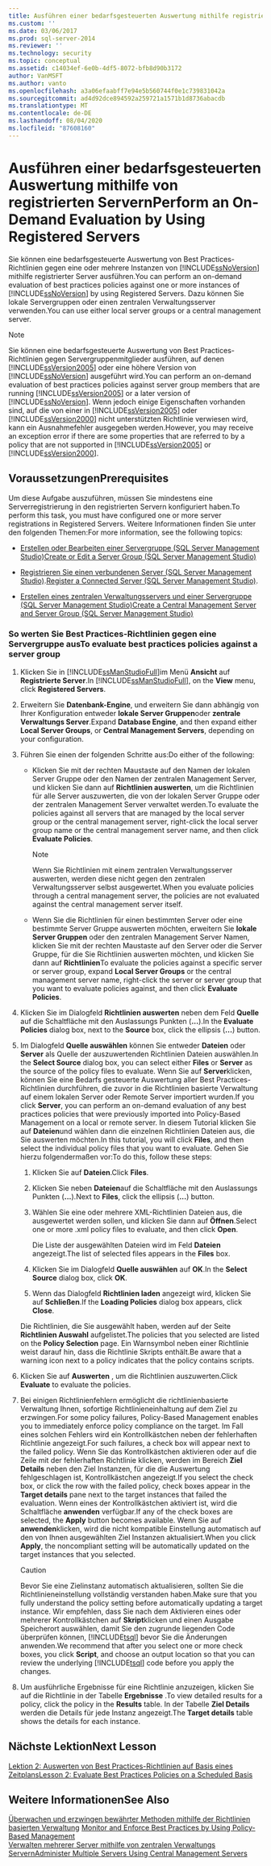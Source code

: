 ```yaml
---
title: Ausführen einer bedarfsgesteuerten Auswertung mithilfe registrierter Server | Microsoft-Dokumentation
ms.custom: ''
ms.date: 03/06/2017
ms.prod: sql-server-2014
ms.reviewer: ''
ms.technology: security
ms.topic: conceptual
ms.assetid: c14034ef-6e0b-4df5-8072-bfb8d90b3172
author: VanMSFT
ms.author: vanto
ms.openlocfilehash: a3a06efaabff7e94e5b560744f0e1c739831042a
ms.sourcegitcommit: ad4d92dce894592a259721a1571b1d8736abacdb
ms.translationtype: MT
ms.contentlocale: de-DE
ms.lasthandoff: 08/04/2020
ms.locfileid: "87608160"
---
```

# <a name="perform-an-on-demand-evaluation-by-using-registered-servers"></a><span data-ttu-id="0a74b-102">Ausführen einer bedarfsgesteuerten Auswertung mithilfe von registrierten Servern</span><span class="sxs-lookup"><span data-stu-id="0a74b-102">Perform an On-Demand Evaluation by Using Registered Servers</span></span>

  <span data-ttu-id="0a74b-103">Sie können eine bedarfsgesteuerte Auswertung von Best Practices-Richtlinien gegen eine oder mehrere Instanzen von [!INCLUDE[ssNoVersion](../includes/ssnoversion-md.md)] mithilfe registrierter Server ausführen.</span><span class="sxs-lookup"><span data-stu-id="0a74b-103">You can perform an on-demand evaluation of best practices policies against one or more instances of [!INCLUDE[ssNoVersion](../includes/ssnoversion-md.md)] by using Registered Servers.</span></span> <span data-ttu-id="0a74b-104">Dazu können Sie lokale Servergruppen oder einen zentralen Verwaltungsserver verwenden.</span><span class="sxs-lookup"><span data-stu-id="0a74b-104">You can use either local server groups or a central management server.</span></span>  
  
> [!NOTE]  
>  <span data-ttu-id="0a74b-105">Sie können eine bedarfsgesteuerte Auswertung von Best Practices-Richtlinien gegen Servergruppenmitglieder ausführen, auf denen [!INCLUDE[ssVersion2005](../includes/ssversion2005-md.md)] oder eine höhere Version von [!INCLUDE[ssNoVersion](../includes/ssnoversion-md.md)] ausgeführt wird.</span><span class="sxs-lookup"><span data-stu-id="0a74b-105">You can perform an on-demand evaluation of best practices policies against server group members that are running [!INCLUDE[ssVersion2005](../includes/ssversion2005-md.md)] or a later version of [!INCLUDE[ssNoVersion](../includes/ssnoversion-md.md)].</span></span> <span data-ttu-id="0a74b-106">Wenn jedoch einige Eigenschaften vorhanden sind, auf die von einer in [!INCLUDE[ssVersion2005](../includes/ssversion2005-md.md)] oder [!INCLUDE[ssVersion2000](../includes/ssversion2000-md.md)] nicht unterstützten Richtlinie verwiesen wird, kann ein Ausnahmefehler ausgegeben werden.</span><span class="sxs-lookup"><span data-stu-id="0a74b-106">However, you may receive an exception error if there are some properties that are referred to by a policy that are not supported in [!INCLUDE[ssVersion2005](../includes/ssversion2005-md.md)] or [!INCLUDE[ssVersion2000](../includes/ssversion2000-md.md)].</span></span>  
  
## <a name="prerequisites"></a><span data-ttu-id="0a74b-107">Voraussetzungen</span><span class="sxs-lookup"><span data-stu-id="0a74b-107">Prerequisites</span></span>  
 <span data-ttu-id="0a74b-108">Um diese Aufgabe auszuführen, müssen Sie mindestens eine Serverregistrierung in den registrierten Servern konfiguriert haben.</span><span class="sxs-lookup"><span data-stu-id="0a74b-108">To perform this task, you must have configured one or more server registrations in Registered Servers.</span></span> <span data-ttu-id="0a74b-109">Weitere Informationen finden Sie unter den folgenden Themen:</span><span class="sxs-lookup"><span data-stu-id="0a74b-109">For more information, see the following topics:</span></span>  
  
-   [<span data-ttu-id="0a74b-110">Erstellen oder Bearbeiten einer Servergruppe &#40;SQL Server Management Studio&#41;</span><span class="sxs-lookup"><span data-stu-id="0a74b-110">Create or Edit a Server Group &#40;SQL Server Management Studio&#41;</span></span>](../ssms/register-servers/create-or-edit-a-server-group-sql-server-management-studio.md)  
  
-   <span data-ttu-id="0a74b-111">[Registrieren Sie einen verbundenen Server &#40;SQL Server Management Studio&#41;](../ssms/register-servers/register-a-connected-server-sql-server-management-studio.md).</span><span class="sxs-lookup"><span data-stu-id="0a74b-111">[Register a Connected Server &#40;SQL Server Management Studio&#41;](../ssms/register-servers/register-a-connected-server-sql-server-management-studio.md).</span></span>  
  
-   [<span data-ttu-id="0a74b-112">Erstellen eines zentralen Verwaltungsservers und einer Servergruppe &#40;SQL Server Management Studio&#41;</span><span class="sxs-lookup"><span data-stu-id="0a74b-112">Create a Central Management Server and Server Group &#40;SQL Server Management Studio&#41;</span></span>](../ssms/register-servers/create-a-central-management-server-and-server-group.md)  
  
### <a name="to-evaluate-best-practices-policies-against-a-server-group"></a><span data-ttu-id="0a74b-113">So werten Sie Best Practices-Richtlinien gegen eine Servergruppe aus</span><span class="sxs-lookup"><span data-stu-id="0a74b-113">To evaluate best practices policies against a server group</span></span>  
  
1.  <span data-ttu-id="0a74b-114">Klicken Sie in [!INCLUDE[ssManStudioFull](../includes/ssmanstudiofull-md.md)]im Menü **Ansicht** auf **Registrierte Server**.</span><span class="sxs-lookup"><span data-stu-id="0a74b-114">In [!INCLUDE[ssManStudioFull](../includes/ssmanstudiofull-md.md)], on the **View** menu, click **Registered Servers**.</span></span>  
  
2.  <span data-ttu-id="0a74b-115">Erweitern Sie **Datenbank-Engine**, und erweitern Sie dann abhängig von Ihrer Konfiguration entweder **lokale Server Gruppen**oder **zentrale Verwaltungs Server**.</span><span class="sxs-lookup"><span data-stu-id="0a74b-115">Expand **Database Engine**, and then expand either **Local Server Groups**, or **Central Management Servers**, depending on your configuration.</span></span>  
  
3.  <span data-ttu-id="0a74b-116">Führen Sie einen der folgenden Schritte aus:</span><span class="sxs-lookup"><span data-stu-id="0a74b-116">Do either of the following:</span></span>  
  
    -   <span data-ttu-id="0a74b-117">Klicken Sie mit der rechten Maustaste auf den Namen der lokalen Server Gruppe oder den Namen der zentralen Management Server, und klicken Sie dann auf **Richtlinien auswerten**, um die Richtlinien für alle Server auszuwerten, die von der lokalen Server Gruppe oder der zentralen Management Server verwaltet werden.</span><span class="sxs-lookup"><span data-stu-id="0a74b-117">To evaluate the policies against all servers that are managed by the local server group or the central management server, right-click the local server group name or the central management server name, and then click **Evaluate Policies**.</span></span>  
  
        > [!NOTE]  
        >  <span data-ttu-id="0a74b-118">Wenn Sie Richtlinien mit einem zentralen Verwaltungsserver auswerten, werden diese nicht gegen den zentralen Verwaltungsserver selbst ausgewertet.</span><span class="sxs-lookup"><span data-stu-id="0a74b-118">When you evaluate policies through a central management server, the policies are not evaluated against the central management server itself.</span></span>  
  
    -   <span data-ttu-id="0a74b-119">Wenn Sie die Richtlinien für einen bestimmten Server oder eine bestimmte Server Gruppe auswerten möchten, erweitern Sie **lokale Server Gruppen** oder den zentralen Management Server Namen, klicken Sie mit der rechten Maustaste auf den Server oder die Server Gruppe, für die Sie Richtlinien auswerten möchten, und klicken Sie dann auf **Richtlinien**</span><span class="sxs-lookup"><span data-stu-id="0a74b-119">To evaluate the policies against a specific server or server group, expand **Local Server Groups** or the central management server name, right-click the server or server group that you want to evaluate policies against, and then click **Evaluate Policies**.</span></span>  
  
4.  <span data-ttu-id="0a74b-120">Klicken Sie im Dialogfeld **Richtlinien auswerten** neben dem Feld **Quelle** auf die Schaltfläche mit den Auslassungs Punkten (**...**).</span><span class="sxs-lookup"><span data-stu-id="0a74b-120">In the **Evaluate Policies** dialog box, next to the **Source** box, click the ellipsis (**...**) button.</span></span>  
  
5.  <span data-ttu-id="0a74b-121">Im Dialogfeld **Quelle auswählen** können Sie entweder **Dateien** oder **Server** als Quelle der auszuwertenden Richtlinien Dateien auswählen.</span><span class="sxs-lookup"><span data-stu-id="0a74b-121">In the **Select Source** dialog box, you can select either **Files** or **Server** as the source of the policy files to evaluate.</span></span> <span data-ttu-id="0a74b-122">Wenn Sie auf **Server**klicken, können Sie eine Bedarfs gesteuerte Auswertung aller Best Practices-Richtlinien durchführen, die zuvor in die Richtlinien basierte Verwaltung auf einem lokalen Server oder Remote Server importiert wurden.</span><span class="sxs-lookup"><span data-stu-id="0a74b-122">If you click **Server**, you can perform an on-demand evaluation of any best practices policies that were previously imported into Policy-Based Management on a local or remote server.</span></span> <span data-ttu-id="0a74b-123">In diesem Tutorial klicken Sie auf **Dateien**und wählen dann die einzelnen Richtlinien Dateien aus, die Sie auswerten möchten.</span><span class="sxs-lookup"><span data-stu-id="0a74b-123">In this tutorial, you will click **Files**, and then select the individual policy files that you want to evaluate.</span></span> <span data-ttu-id="0a74b-124">Gehen Sie hierzu folgendermaßen vor:</span><span class="sxs-lookup"><span data-stu-id="0a74b-124">To do this, follow these steps:</span></span>  
  
    1.  <span data-ttu-id="0a74b-125">Klicken Sie auf **Dateien**.</span><span class="sxs-lookup"><span data-stu-id="0a74b-125">Click **Files**.</span></span>  
  
    2.  <span data-ttu-id="0a74b-126">Klicken Sie neben **Dateien**auf die Schaltfläche mit den Auslassungs Punkten (**...**).</span><span class="sxs-lookup"><span data-stu-id="0a74b-126">Next to **Files**, click the ellipsis (**...**) button.</span></span>  
  
    3.  <span data-ttu-id="0a74b-127">Wählen Sie eine oder mehrere XML-Richtlinien Dateien aus, die ausgewertet werden sollen, und klicken Sie dann auf **Öffnen**.</span><span class="sxs-lookup"><span data-stu-id="0a74b-127">Select one or more .xml policy files to evaluate, and then click **Open**.</span></span>  
  
         <span data-ttu-id="0a74b-128">Die Liste der ausgewählten Dateien wird im Feld **Dateien** angezeigt.</span><span class="sxs-lookup"><span data-stu-id="0a74b-128">The list of selected files appears in the **Files** box.</span></span>  
  
    4.  <span data-ttu-id="0a74b-129">Klicken Sie im Dialogfeld **Quelle auswählen** auf **OK**.</span><span class="sxs-lookup"><span data-stu-id="0a74b-129">In the **Select Source** dialog box, click **OK**.</span></span>  
  
    5.  <span data-ttu-id="0a74b-130">Wenn das Dialogfeld **Richtlinien laden** angezeigt wird, klicken Sie auf **Schließen**.</span><span class="sxs-lookup"><span data-stu-id="0a74b-130">If the **Loading Policies** dialog box appears, click **Close**.</span></span>  
  
     <span data-ttu-id="0a74b-131">Die Richtlinien, die Sie ausgewählt haben, werden auf der Seite **Richtlinien Auswahl** aufgelistet.</span><span class="sxs-lookup"><span data-stu-id="0a74b-131">The policies that you selected are listed on the **Policy Selection** page.</span></span> <span data-ttu-id="0a74b-132">Ein Warnsymbol neben einer Richtlinie weist darauf hin, dass die Richtlinie Skripts enthält.</span><span class="sxs-lookup"><span data-stu-id="0a74b-132">Be aware that a warning icon next to a policy indicates that the policy contains scripts.</span></span>  
  
6.  <span data-ttu-id="0a74b-133">Klicken Sie auf **Auswerten** , um die Richtlinien auszuwerten.</span><span class="sxs-lookup"><span data-stu-id="0a74b-133">Click **Evaluate** to evaluate the policies.</span></span>  
  
7.  <span data-ttu-id="0a74b-134">Bei einigen Richtlinienfehlern ermöglicht die richtlinienbasierte Verwaltung Ihnen, sofortige Richtlinieneinhaltung auf dem Ziel zu erzwingen.</span><span class="sxs-lookup"><span data-stu-id="0a74b-134">For some policy failures, Policy-Based Management enables you to immediately enforce policy compliance on the target.</span></span> <span data-ttu-id="0a74b-135">Im Fall eines solchen Fehlers wird ein Kontrollkästchen neben der fehlerhaften Richtlinie angezeigt.</span><span class="sxs-lookup"><span data-stu-id="0a74b-135">For such failures, a check box will appear next to the failed policy.</span></span> <span data-ttu-id="0a74b-136">Wenn Sie das Kontrollkästchen aktivieren oder auf die Zeile mit der fehlerhaften Richtlinie klicken, werden im Bereich **Ziel Details** neben den Ziel Instanzen, für die die Auswertung fehlgeschlagen ist, Kontrollkästchen angezeigt.</span><span class="sxs-lookup"><span data-stu-id="0a74b-136">If you select the check box, or click the row with the failed policy, check boxes appear in the **Target details** pane next to the target instances that failed the evaluation.</span></span> <span data-ttu-id="0a74b-137">Wenn eines der Kontrollkästchen aktiviert ist, wird die Schaltfläche **anwenden** verfügbar.</span><span class="sxs-lookup"><span data-stu-id="0a74b-137">If any of the check boxes are selected, the **Apply** button becomes available.</span></span> <span data-ttu-id="0a74b-138">Wenn Sie auf **anwenden**klicken, wird die nicht kompatible Einstellung automatisch auf den von Ihnen ausgewählten Ziel Instanzen aktualisiert.</span><span class="sxs-lookup"><span data-stu-id="0a74b-138">When you click **Apply**, the noncompliant setting will be automatically updated on the target instances that you selected.</span></span>  
  
    > [!CAUTION]  
    >  <span data-ttu-id="0a74b-139">Bevor Sie eine Zielinstanz automatisch aktualisieren, sollten Sie die Richtlinieneinstellung vollständig verstanden haben.</span><span class="sxs-lookup"><span data-stu-id="0a74b-139">Make sure that you fully understand the policy setting before automatically updating a target instance.</span></span> <span data-ttu-id="0a74b-140">Wir empfehlen, dass Sie nach dem Aktivieren eines oder mehrerer Kontrollkästchen auf **Skript**klicken und einen Ausgabe Speicherort auswählen, damit Sie den zugrunde liegenden Code überprüfen können, [!INCLUDE[tsql](../includes/tsql-md.md)] bevor Sie die Änderungen anwenden.</span><span class="sxs-lookup"><span data-stu-id="0a74b-140">We recommend that after you select one or more check boxes, you click **Script**, and choose an output location so that you can review the underlying [!INCLUDE[tsql](../includes/tsql-md.md)] code before you apply the changes.</span></span>  
  
8.  <span data-ttu-id="0a74b-141">Um ausführliche Ergebnisse für eine Richtlinie anzuzeigen, klicken Sie auf die Richtlinie in der Tabelle **Ergebnisse** .</span><span class="sxs-lookup"><span data-stu-id="0a74b-141">To view detailed results for a policy, click the policy in the **Results** table.</span></span> <span data-ttu-id="0a74b-142">In der Tabelle **Ziel Details** werden die Details für jede Instanz angezeigt.</span><span class="sxs-lookup"><span data-stu-id="0a74b-142">The **Target details** table shows the details for each instance.</span></span>  
  
## <a name="next-lesson"></a><span data-ttu-id="0a74b-143">Nächste Lektion</span><span class="sxs-lookup"><span data-stu-id="0a74b-143">Next Lesson</span></span>  
 [<span data-ttu-id="0a74b-144">Lektion 2: Auswerten von Best Practices-Richtlinien auf Basis eines Zeitplans</span><span class="sxs-lookup"><span data-stu-id="0a74b-144">Lesson 2: Evaluate Best Practices Policies on a Scheduled Basis</span></span>](../../2014/tutorials/lesson-2-evaluate-best-practices-policies-on-a-scheduled-basis.md)  
  
## <a name="see-also"></a><span data-ttu-id="0a74b-145">Weitere Informationen</span><span class="sxs-lookup"><span data-stu-id="0a74b-145">See Also</span></span>  
 <span data-ttu-id="0a74b-146">[Überwachen und erzwingen bewährter Methoden mithilfe der Richtlinien basierten Verwaltung](../relational-databases/policy-based-management/monitor-and-enforce-best-practices-by-using-policy-based-management.md) </span><span class="sxs-lookup"><span data-stu-id="0a74b-146">[Monitor and Enforce Best Practices by Using Policy-Based Management](../relational-databases/policy-based-management/monitor-and-enforce-best-practices-by-using-policy-based-management.md) </span></span>  
 [<span data-ttu-id="0a74b-147">Verwalten mehrerer Server mithilfe von zentralen Verwaltungs Servern</span><span class="sxs-lookup"><span data-stu-id="0a74b-147">Administer Multiple Servers Using Central Management Servers</span></span>](../relational-databases/administer-multiple-servers-using-central-management-servers.md)  
  
  

